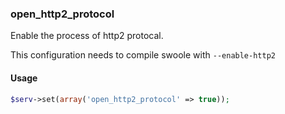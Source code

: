 ### open_http2_protocol

Enable the process of http2 protocal.

This configuration needs to compile swoole with `--enable-http2`

#### Usage

```php
$serv->set(array('open_http2_protocol' => true));
```
